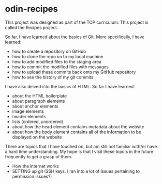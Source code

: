 # odin-recipes
This project was designed as part of the TOP curriculum. This project is called the Recipes project.

So far, I have learned about the basics of Git. More specifically, I have learned:
- how to create a repository on GitHub
- how to clone the repo on to my local machine 
- how to add modified files to the staging area
- how to commit the modified files with messages
- how to upload these commits back onto my GitHub repository
- how to see the history of my git commits

I have also delved into the basics of HTML. So far I have learned:
- about the HTML boilerplate
- about paragraph elements
- about anchor elements
- image elements
- header elements
- lists (ordered, unordered)
- about how the head element contains metadata about the website 
- about how the body element contains all of the information to be displayed on the website 

There are topics that I have touched on, but am still not familiar with/or have a hard time understanding.
My hope is that I visit these topcis in the future frequently to get a grasp of them.
- How the internet works 
- SETTING up git (SSH keys. I ran into a lot of issues pertaining to permission issues?)

